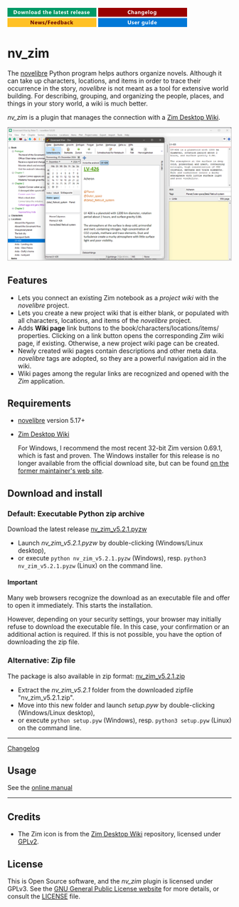 [![Download the latest release](docs/img/download-button.png)](https://github.com/peter88213/nv_zim/raw/main/dist/nv_zim_v5.2.1.pyzw)
[![Changelog](docs/img/changelog-button.png)](docs/changelog.md)
[![News/Feedback](docs/img/news-button.png)](https://github.com/peter88213/novelibre/discussions)
[![Online help](docs/img/help-button.png)](https://peter88213.github.io/nvhelp-en/nv_zim/)


# nv_zim

The [novelibre](https://github.com/peter88213/novelibre/) Python program helps authors organize novels.
Although it can take up characters, locations, and items in order to trace their occurrence in the story,
*novelibre* is not meant as a tool for extensive world building. 
For describing, grouping, and organizing the people, places, and things in your story world, a wiki is much better.

*nv_zim* is a plugin that manages the connection with a [Zim Desktop Wiki](https://zim-wiki.org/).

![Screenshot](docs/Screenshots/screen01.png)

## Features

- Lets you connect an existing Zim notebook as a *project wiki* with the *novelibre* project.
- Lets you create a new project wiki that is either blank, or populated with all
  characters, locations, and items of the *novelibre* project.
- Adds **Wiki page** link buttons to the book/characters/locations/items/ properties.
  Clicking on a link button opens the corresponding *Zim* wiki page, if existing. 
  Otherwise, a new project wiki page can be created. 
- Newly created wiki pages contain descriptions and other meta data. 
  *novelibre* tags are adopted, so they are a powerful navigation aid in the wiki.
- Wiki pages among the regular links are recognized and opened with the *Zim* application.

## Requirements

- [novelibre](https://github.com/peter88213/novelibre/) version 5.17+
- [Zim Desktop Wiki](https://zim-wiki.org/)

  For Windows, I recommend the most recent 32-bit Zim version 0.69.1, which is fast and proven. 
  The Windows installer for this release is no longer available from the official download site, 
  but can be found [on the former maintainer's web site](https://zim.glump.net/windows/). 

## Download and install

### Default: Executable Python zip archive

Download the latest release [nv_zim_v5.2.1.pyzw](https://github.com/peter88213/nv_zim/raw/main/dist/nv_zim_v5.2.1.pyzw)

- Launch *nv_zim_v5.2.1.pyzw* by double-clicking (Windows/Linux desktop),
- or execute `python nv_zim_v5.2.1.pyzw` (Windows), resp. `python3 nv_zim_v5.2.1.pyzw` (Linux) on the command line.

#### Important

Many web browsers recognize the download as an executable file and offer to open it immediately. 
This starts the installation.

However, depending on your security settings, your browser may 
initially  refuse  to download the executable file. 
In this case, your confirmation or an additional action is required. 
If this is not possible, you have the option of downloading 
the zip file. 


### Alternative: Zip file

The package is also available in zip format: [nv_zim_v5.2.1.zip](https://github.com/peter88213/nv_zim/raw/main/dist/nv_zim_v5.2.1.zip)

- Extract the *nv_zim_v5.2.1* folder from the downloaded zipfile "nv_zim_v5.2.1.zip".
- Move into this new folder and launch *setup.pyw* by double-clicking (Windows/Linux desktop), 
- or execute `python setup.pyw` (Windows), resp. `python3 setup.pyw` (Linux) on the command line.

---

[Changelog](docs/changelog.md)

## Usage

See the [online manual](https://peter88213.github.io/nvhelp-en/nv_zim/)

---

## Credits

- The Zim icon is from the [Zim Desktop Wiki](https://github.com/zim-desktop-wiki/zim-desktop-wiki) repository, 
  licensed under [GPLv2](https://www.gnu.org/licenses/gpl-2.0.en.html).

## License

This is Open Source software, and the *nv_zim* plugin is licensed under GPLv3. See the
[GNU General Public License website](https://www.gnu.org/licenses/gpl-3.0.en.html) for more
details, or consult the [LICENSE](https://github.com/peter88213/nv_zim/blob/main/LICENSE) file.
